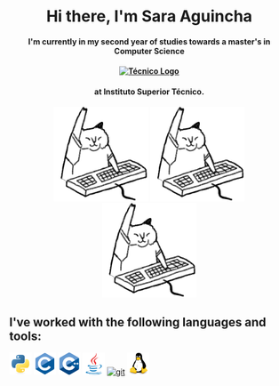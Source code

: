 ### <h1 align="Center"> Hi there, I'm Sara Aguincha </h1>

<h4 align="Center"> I'm currently in my second year of studies towards a master's in Computer Science  </h4>
<h4 align="Center"> 
  <td width="30%">
      <a href="https://tecnico.ulisboa.pt/pt/" target="_blank">
        <img width="20%" src="https://math.tecnico.ulisboa.pt/img/Tecnico_logo.svg" alt="Técnico Logo"/>
      </a>
    </td>
</div>
<h4 align="Center">  at Instituto Superior Técnico. </h4>

<div align="Center">
  <img src="https://github.com/SaraAguincha/SaraAguincha/blob/main/keyboard-cat-transp2.gif" height="170px"/> 
  <img src="https://github.com/SaraAguincha/SaraAguincha/blob/main/keyboard-cat-transp2.gif" height="170px"/> 
  <img src="https://github.com/SaraAguincha/SaraAguincha/blob/main/keyboard-cat-transp2.gif" height="170px"/> 
  </div>

<h2 align="left"> I've worked with the following languages and tools:</h2>
<div align="Left">
  <img src="https://raw.githubusercontent.com/devicons/devicon/master/icons/python/python-original.svg" alt="python" width="40" height="40"/> 
<img src="https://raw.githubusercontent.com/devicons/devicon/master/icons/c/c-original.svg" alt="c" width="40" height="40"/> 
<img src="https://raw.githubusercontent.com/devicons/devicon/master/icons/cplusplus/cplusplus-original.svg" alt="cplusplus" width="40" height="40"/> 
<img src="https://raw.githubusercontent.com/devicons/devicon/master/icons/java/java-original.svg" alt="java" width="40" height="40"/> 
<a href="https://git-scm.com/" target="_blank"> <img src="https://www.vectorlogo.zone/logos/git-scm/git-scm-icon.svg" alt="git" width="40" height="40"/></a>
<a href="https://www.linux.org/" target="_blank"> <img src="https://raw.githubusercontent.com/devicons/devicon/master/icons/linux/linux-original.svg" alt="linux" width="40" height="40"/></a>
</div>
